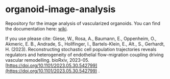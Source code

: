 # organoid-image-analysis
Repository for the image analysis of vascularized organoids. You can find the documentation here: [wiki](https://github.com/gerhardt-lab/organoid-image-analysis/wiki). 

If you use please cite: Giese, W., Rosa, A., Baumann, E., Oppenheim, O., Akmeric, E. B., Andrade, S., Hollfinger, I., Bartels-Klein, E., Alt., S., Gerhardt, H. (2023). Reconstructing stochastic cell population trajectories reveals regulators and heterogeneity of endothelial flow-migration coupling driving vascular remodelling. bioRxiv, 2023-05.
[https://doi.org/10.1101/2023.05.30.542799](https://doi.org/10.1101/2023.05.30.542799) .

